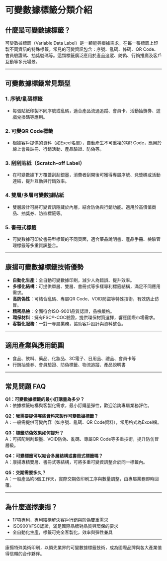 # 可變數據標籤分類介紹

## 什麼是可變數據標籤？

可變數據標籤（Variable Data Label）是一類能夠根據需求，在每一張標籤上印製不同資訊的特殊標籤。常見的可變資訊包含：序號、亂碼、條碼、QR Code、會員驗證碼、抽獎號碼等。這類標籤廣泛應用於產品追蹤、防偽、行銷推廣及客戶互動等多元場景。

---

## 可變數據標籤常見類型

### 1. 序號/亂碼標籤
- 每張貼紙印製不同序號或亂碼，適合產品流通追蹤、會員卡、活動抽獎券、遊戲兌換碼等應用。

### 2. 可變QR Code標籤
- 根據客戶提供的資料（如Excel名單），自動產生不可重複的QR Code，應用於線上會員註冊、行銷活動、產品驗證、防偽等。

### 3. 刮刮貼紙（Scratch-off Label）
- 在可變數據下方覆蓋刮刮銀墨，消費者刮開後可獲得專屬序號、兌獎碼或活動連結，提升互動與行銷效率。

### 4. 雙層/多層可變數據貼紙
- 雙層設計可將可變資訊隱藏於內層，結合防偽與行銷功能。適用於高價值商品、抽獎券、防盜標籤等。

### 5. 書冊式標籤
- 可變數據可印於書冊型標籤的不同頁面，適合藥品說明書、產品手冊、檢驗管理標籤等多重資訊整合。

---

## 康揚可變數據標籤技術優勢

- **自動化生產**：全自動可變數據印刷，減少人為錯誤、提升效率。
- **多樣化結構**：可提供單層、雙層、書冊式等多樣專利標籤結構，滿足不同應用需求。
- **高防偽性**：可結合亂碼、專屬QR Code、VOID防盜等特殊技術，有效防止仿冒。
- **精密品檢**：全面符合ISO-9001品質認證，品檢嚴格。
- **環保材料**：擁有FSC®-COC驗證，提供環保材質選擇，響應國際市場需求。
- **客製化服務**：一對一專屬業務，協助客戶設計與資料整合。

---

## 適用產業與應用範圍

- 食品、飲料、藥品、化妝品、3C電子、日用品、禮品、會員卡等
- 行銷抽獎券、會員驗證、防偽標籤、物流追蹤、產品說明書

---

## 常見問題 FAQ

**Q1：可變數據標籤的最小訂購量為多少？**  
A：依據標籤結構與客製化需求，最小訂購量彈性，歡迎洽詢專屬業務評估。

**Q2：我需要提供哪些資料來製作可變數據標籤？**  
A：一般需提供可變內容（如序號、亂碼、QR Code資料），常用格式為Excel檔。

**Q3：標籤防偽效果如何提升？**  
A：可搭配刮刮銀墨、VOID防偽、亂碼、專屬QR Code等多重技術，提升防仿冒層級。

**Q4：可變標籤可以結合多層結構或書冊式標籤嗎？**  
A：康揚專精雙層、書冊式等結構，可將多重可變資訊整合於同一標籤內。

**Q5：交期需要多久？**  
A：一般產品約5個工作天，實際交期依印刷工序與數量調整，由專屬業務即時回覆。

---

## 為什麼選擇康揚？

- 17項專利，專利結構解決客戶行銷與防偽雙重需求
- ISO9001/FSC認證，滿足國際品牌對品質與環保的要求
- 全自動化生產，標籤可完全客製化，效率與彈性兼具

---

康揚特殊美術印刷，以領先業界的可變數據標籤技術，成為國際品牌與各大產業值得信賴的合作夥伴。